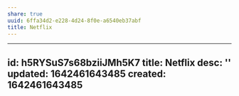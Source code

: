 ```yaml
---
share: true
uuid: 6ffa34d2-e228-4d24-8f0e-a6540eb37abf
title: Netflix
---
```

---
id: h5RYSuS7s68bziiJMh5K7
title: Netflix
desc: ''
updated: 1642461643485
created: 1642461643485
---


